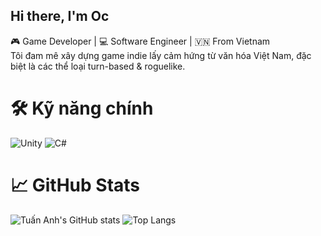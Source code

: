 
## **Hi there, I'm Oc**

🎮 Game Developer | 💻 Software Engineer | 🇻🇳 From Vietnam  
Tôi đam mê xây dựng game indie lấy cảm hứng từ văn hóa Việt Nam, đặc biệt là các thể loại turn-based & roguelike.

# 🛠️ Kỹ năng chính
![Unity](https://img.shields.io/badge/-Unity-000?logo=unity&logoColor=white)
![C#](https://img.shields.io/badge/-CSharp-239120?logo=c-sharp&logoColor=white)



# 📈 GitHub Stats

![Tuấn Anh's GitHub stats](https://github-readme-stats.vercel.app/api?username=ocainsakai&show_icons=true&theme=tokyonight)
![Top Langs](https://github-readme-stats.vercel.app/api/top-langs/?username=ocainsakai&layout=compact&theme=tokyonight)

<!--
**ocainsakai/ocainsakai** is a ✨ _special_ ✨ repository because its `README.md` (this file) appears on your GitHub profile.

Here are some ideas to get you started:

- 🔭 I’m currently working on ...
- 🌱 I’m currently learning ...
- 👯 I’m looking to collaborate on ...
- 🤔 I’m looking for help with ...
- 💬 Ask me about ...
- 📫 How to reach me: ...
- 😄 Pronouns: ...
- ⚡ Fun fact: ...
-->
